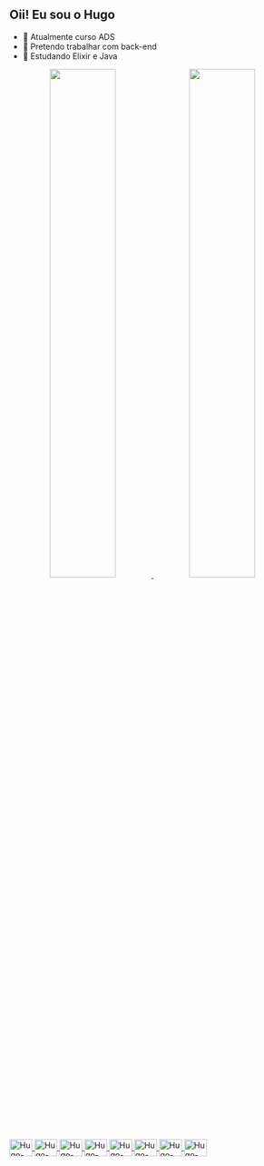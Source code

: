 ## Oii! Eu sou o Hugo

- 🔭 Atualmente curso ADS
- 🌱 Pretendo trabalhar com back-end
- 👯 Estudando Elixir e Java

<div align="center">
  <a href="https://github.com/0MiniUgo">
  <img width="48%" src="https://github-readme-stats.vercel.app/api?username=0MiniUgo&show_icons=true&theme=aura&include_all_commits=true&count_private=true"/>
  <img width="48%" src="https://github-readme-stats.vercel.app/api/top-langs/?username=0MiniUgo&layout=compact&langs_count=7&theme=aura&count_private=true"/>
</div>
  
  <div style="display: inline_block"><br>
  <img align="center" alt="Hugo-Python" height="30" width="40" src="https://cdn.jsdelivr.net/gh/devicons/devicon/icons/python/python-original.svg">
  <img align="center" alt="Hugo-Js" height="30" width="40" src="https://cdn.jsdelivr.net/gh/devicons/devicon/icons/javascript/javascript-original.svg">
  <img align="center" alt="Hugo-Java" height="30" width="40" src="https://cdn.jsdelivr.net/gh/devicons/devicon/icons/java/java-original.svg">
  <img align="center" alt="Hugo-Spring" height="30" width="40" src="https://cdn.jsdelivr.net/gh/devicons/devicon/icons/spring/spring-original.svg"">
  <img align="center" alt="Hugo-Elixir" height="30" width="40" src="https://cdn.jsdelivr.net/gh/devicons/devicon/icons/elixir/elixir-original.svg">
  <img align="center" alt="Hugo-Git" height="30" width="40" src="https://cdn.jsdelivr.net/gh/devicons/devicon/icons/git/git-original.svg">
  <img align="center" alt="Hugo-Mysql" height="30" width="40" src="https://cdn.jsdelivr.net/gh/devicons/devicon/icons/mysql/mysql-original.svg">
  <img align="center" alt="Hugo-Postgresql" height="30" width="40" src="https://cdn.jsdelivr.net/gh/devicons/devicon/icons/postgresql/postgresql-original.svg">
          
    
</div>
  
  ##

